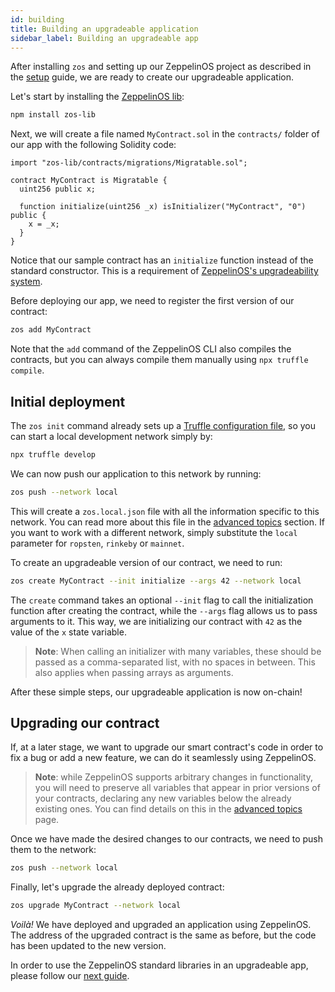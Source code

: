 ```yaml
---
id: building
title: Building an upgradeable application
sidebar_label: Building an upgradeable app
---
```


After installing `zos` and setting up our ZeppelinOS project as described in the [setup](setup.md) guide, we are ready to create our upgradeable application.

Let's start by installing the [ZeppelinOS lib](https://github.com/zeppelinos/zos-lib):

```sh
npm install zos-lib
```

Next, we will create a file named `MyContract.sol` in the `contracts/` folder of our app with the following Solidity code:

```sol
import "zos-lib/contracts/migrations/Migratable.sol";

contract MyContract is Migratable {
  uint256 public x;

  function initialize(uint256 _x) isInitializer("MyContract", "0") public {
    x = _x;
  }
}
```

Notice that our sample contract has an `initialize` function instead of the standard constructor. This is a requirement of [ZeppelinOS's upgradeability system](advanced.md#initializers-vs-constructors).

Before deploying our app, we need to register the first version of our contract:

```sh
zos add MyContract
```

Note that the `add` command of the ZeppelinOS CLI also compiles the contracts, but you can always compile them manually using `npx truffle compile`. 


## Initial deployment

The `zos init` command already sets up a [Truffle configuration file](http://truffleframework.com/docs/getting_started/project#alternative-migrating-with-ganache), so you can start a local development network simply by: 

```sh
npx truffle develop
```

We can now push our application to this network by running:

```sh
zos push --network local
```

This will create a `zos.local.json` file with all the information specific to this network. You can read more about this file in the [advanced topics](advanced.md#format-of-zosjson-and-zos-network-json-files) section. If you want to work with a different network, simply substitute the `local` parameter for `ropsten`, `rinkeby` or `mainnet`. 

To create an upgradeable version of our contract, we need to run:

```sh
zos create MyContract --init initialize --args 42 --network local
```

The `create` command takes an optional `--init` flag to call the initialization function after creating the contract, while the `--args` flag allows us to pass arguments to it. This way, we are initializing our contract with `42` as the value of the `x` state variable.

> **Note**: When calling an initializer with many variables, these should be passed as a comma-separated list, with no spaces in between. This also applies when passing arrays as arguments. 

After these simple steps, our upgradeable application is now on-chain!

## Upgrading our contract

If, at a later stage, we want to upgrade our smart contract's code in order to fix a bug or add a new feature, we can do it seamlessly using ZeppelinOS.

> **Note**: while ZeppelinOS supports arbitrary changes in functionality, you will need to preserve all variables that appear in prior versions of your contracts, declaring any new variables below the already existing ones. You can find details on this in the [advanced topics](advanced.md) page. 

Once we have made the desired changes to our contracts, we need to push them to the network:

```sh
zos push --network local
```

Finally, let's upgrade the already deployed contract:

```sh
zos upgrade MyContract --network local
```

_Voilà!_ We have deployed and upgraded an application using ZeppelinOS. The address of the upgraded contract is the same as before, but the code has been updated to the new version.

In order to use the ZeppelinOS standard libraries in an upgradeable app, please follow our [next guide](using.md).
